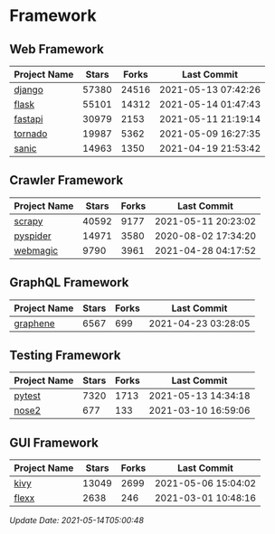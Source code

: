 # Framework

## Web Framework
| Project Name | Stars | Forks | Last Commit |
| ------------ | ----- | ----- | ----------- |
| [django](https://github.com/django/django) | 57380 | 24516 | 2021-05-13 07:42:26 |
| [flask](https://github.com/pallets/flask) | 55101 | 14312 | 2021-05-14 01:47:43 |
| [fastapi](https://github.com/tiangolo/fastapi) | 30979 | 2153 | 2021-05-11 21:19:14 |
| [tornado](https://github.com/tornadoweb/tornado) | 19987 | 5362 | 2021-05-09 16:27:35 |
| [sanic](https://github.com/sanic-org/sanic) | 14963 | 1350 | 2021-04-19 21:53:42 |

## Crawler Framework
| Project Name | Stars | Forks | Last Commit |
| ------------ | ----- | ----- | ----------- |
| [scrapy](https://github.com/scrapy/scrapy) | 40592 | 9177 | 2021-05-11 20:23:02 |
| [pyspider](https://github.com/binux/pyspider) | 14971 | 3580 | 2020-08-02 17:34:20 |
| [webmagic](https://github.com/code4craft/webmagic) | 9790 | 3961 | 2021-04-28 04:17:52 |

## GraphQL Framework
| Project Name | Stars | Forks | Last Commit |
| ------------ | ----- | ----- | ----------- |
| [graphene](https://github.com/graphql-python/graphene) | 6567 | 699 | 2021-04-23 03:28:05 |

## Testing Framework
| Project Name | Stars | Forks | Last Commit |
| ------------ | ----- | ----- | ----------- |
| [pytest](https://github.com/pytest-dev/pytest) | 7320 | 1713 | 2021-05-13 14:34:18 |
| [nose2](https://github.com/nose-devs/nose2) | 677 | 133 | 2021-03-10 16:59:06 |

## GUI Framework
| Project Name | Stars | Forks | Last Commit |
| ------------ | ----- | ----- | ----------- |
| [kivy](https://github.com/kivy/kivy) | 13049 | 2699 | 2021-05-06 15:04:02 |
| [flexx](https://github.com/flexxui/flexx) | 2638 | 246 | 2021-03-01 10:48:16 |

*Update Date: 2021-05-14T05:00:48*